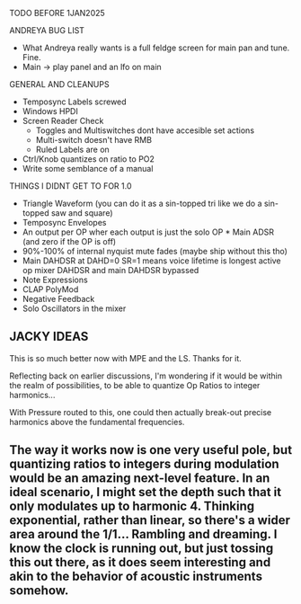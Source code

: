 TODO BEFORE 1JAN2025


ANDREYA BUG LIST
- What Andreya really wants is a full feldge screen for main pan and tune. Fine.
- Main -> play panel and an lfo on main


GENERAL AND CLEANUPS
- Temposync Labels screwed
- Windows HPDI
- Screen Reader Check
  - Toggles and Multiswitches dont have accesible set actions
  - Multi-switch doesn't have RMB
  - Ruled Labels are on
- Ctrl/Knob quantizes on ratio to PO2
- Write some semblance of a manual

THINGS I DIDNT GET TO FOR 1.0
- Triangle Waveform (you can do it as a sin-topped tri like we do a sin-topped saw and square)
- Temposync Envelopes
- An output per OP wher each output is just the solo OP * Main ADSR (and zero if the OP is off)
- 90%-100% of internal nyquist mute fades (maybe ship without this tho)
- Main DAHDSR at DAHD=0 SR=1 means voice lifetime is longest active op mixer DAHDSR and main DAHDSR bypassed
- Note Expressions
- CLAP PolyMod
- Negative Feedback
- Solo Oscillators in the mixer


JACKY IDEAS
---
This is so much better now with MPE and the LS. Thanks for it.

Reflecting back on earlier discussions, I'm wondering if it would be within the realm of possibilities, to be able to quantize Op Ratios to integer harmonics...

With Pressure routed to this, one could then actually break-out precise harmonics above the fundamental frequencies.

The way it works now is one very useful pole, but quantizing ratios to integers during modulation would be an amazing next-level feature.
In an ideal scenario, I might set the depth such that it only modulates up to harmonic 4.
Thinking exponential, rather than linear, so there's a wider area around the 1/1...
Rambling and dreaming. I know the clock is running out, but just tossing this out there, as it does seem interesting and akin to the behavior of acoustic instruments somehow.
---